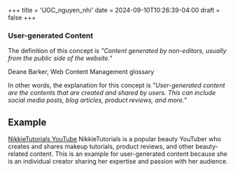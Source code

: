 +++
title = 'UGC_nguyen_nhi'
date = 2024-09-10T10:26:39-04:00
draft = false
+++
### User-generated Content
The definition of this concept is *"Content generated by non-editors, usually from the public side of the website."*

Deane Barker, Web Content Management glossary

In other words, the explanation for this concept is *"User-generated content are the contents that are created and shared by users. This can include social media posts, blog articles, product reviews, and more."*

## Example
[NikkieTutorials YouTube](https://youtu.be/EoZYbFykJAI?si=29KSOQB-yur1p2rz)
NikkieTutorials is a popular beauty YouTuber who creates and shares makeup tutorials, product reviews, and other beauty-related content. This is an example for user-generated content because she is an individual creator sharing her expertise and passion with her audience.